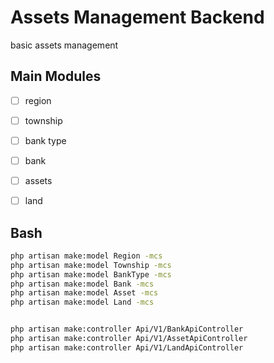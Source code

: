 # Assets Management Backend

basic assets management


## Main Modules

- [ ] region
- [ ] township
- [ ] bank type
- [ ] bank
- [ ] assets
- [ ] land



## Bash

```bash
php artisan make:model Region -mcs
php artisan make:model Township -mcs
php artisan make:model BankType -mcs
php artisan make:model Bank -mcs
php artisan make:model Asset -mcs
php artisan make:model Land -mcs


php artisan make:controller Api/V1/BankApiController
php artisan make:controller Api/V1/AssetApiController
php artisan make:controller Api/V1/LandApiController
```